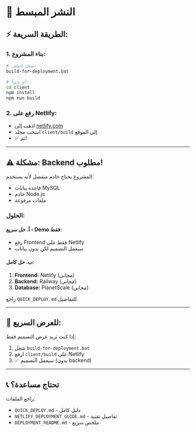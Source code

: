 # 🚀 النشر المبسط

## ⚡ الطريقة السريعة:

### 1. **بناء المشروع:**
```bash
# شغل الملف:
build-for-deployment.bat

# أو يدوياً:
cd client
npm install
npm run build
```

### 2. **رفع على Netlify:**
- اذهب إلى [netlify.com](https://netlify.com)
- اسحب مجلد `client/build` إلى الموقع
- ✅ تم!

---

## ⚠️ مشكلة: Backend مطلوب!

المشروع يحتاج خادم منفصل لأنه يستخدم:
- قاعدة بيانات MySQL
- خادم Node.js
- ملفات مرفوعة

### الحلول:

#### أ. **حل سريع - Demo فقط:**
- رفع Frontend فقط على Netlify
- سيعمل التصميم لكن بدون بيانات

#### ب. **حل كامل:**
1. **Frontend:** Netlify (مجاني)
2. **Backend:** Railway (مجاني) 
3. **Database:** PlanetScale (مجاني)

راجع `QUICK_DEPLOY.md` للتفاصيل.

---

## 🎯 للعرض السريع:

إذا كنت تريد عرض التصميم فقط:
1. شغل `build-for-deployment.bat`
2. ارفع `client/build` على Netlify
3. ✅ سيعمل التصميم (بدون backend)

---

## 📞 تحتاج مساعدة؟

راجع الملفات:
- `QUICK_DEPLOY.md` - دليل كامل
- `NETLIFY_DEPLOYMENT_GUIDE.md` - تفاصيل تقنية
- `DEPLOYMENT_README.md` - ملخص سريع
